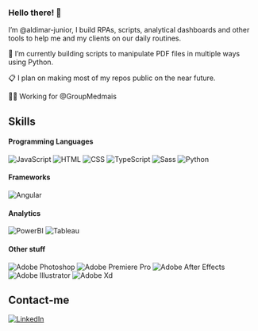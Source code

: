### Hello there! 👋

I’m @aldimar-junior, I build RPAs, scripts, analytical dashboards and other tools to help me and my clients on our daily routines.

🔭 I’m currently building scripts to manipulate PDF files in multiple ways using Python.

📋 I plan on making most of my repos public on the near future.

👨‍💻 Working for @GroupMedmais

## Skills
#### Programming Languages
![JavaScript](https://img.shields.io/badge/JavaScript--1?logo=javascript&style=social&logoColor=F7DF1E)
![HTML](https://img.shields.io/badge/HTML--1?logo=html5&style=social&logoColor=E34F26)
![CSS](https://img.shields.io/badge/CSS--1?logo=css3&style=social&logoColor=1572B6)
![TypeScript](https://img.shields.io/badge/TypeScript--1?logo=typescript&style=social&logoColor=3178C6)
![Sass](https://img.shields.io/badge/Sass--1?logo=sass&style=social&logoColor=CC6699)
![Python](https://img.shields.io/badge/Python--1?logo=python&style=social&logoColor=3776AB)

#### Frameworks
![Angular](https://img.shields.io/badge/Angular--1?logo=angular&style=social&logoColor=0F0F11)

#### Analytics
![PowerBI](https://img.shields.io/badge/PowerBI--1?logo=simpleanalytics&style=social&logoColor=f5ba06)
![Tableau](https://img.shields.io/badge/Tableau--1?logo=tableau&style=social&logoColor=E97627)

#### Other stuff
![Adobe Photoshop](https://img.shields.io/badge/Adobe%20Ps--1?logo=adobephotoshop&style=social&logoColor=31A8FF)
![Adobe Premiere Pro](https://img.shields.io/badge/Adobe%20Pr--1?logo=adobepremierepro&style=social&logoColor=9999FF)
![Adobe After Effects](https://img.shields.io/badge/Adobe%20Ae--1?logo=adobeaftereffects&style=social&logoColor=9999FF)
![Adobe Illustrator](https://img.shields.io/badge/Adobe%20Ai--1?logo=adobeillustrator&style=social&logoColor=FF9A00)
![Adobe Xd](https://img.shields.io/badge/Adobe%20Xd--1?logo=adobexd&style=social&logoColor=FF61F6)

## Contact-me
[![LinkedIn](https://img.shields.io/badge/LinkedIn--1?logo=linkedin&style=social)](https://www.linkedin.com/in/aldimar-junior)
<!---
aldimar-junior/aldimar-junior is a ✨ special ✨ repository because its `README.md` (this file) appears on your GitHub profile.
You can click the Preview link to take a look at your changes.
--->

